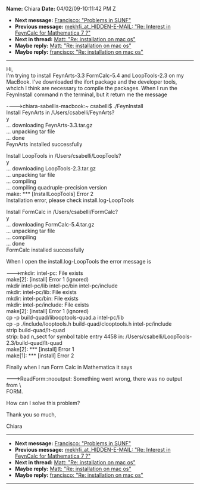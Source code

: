 **Name:** Chiara
**Date:** 04/02/09-10:11:42 PM Z

  - **Next message:** [Francisco: "Problems in SUNF"](0550.html)
  - **Previous message:** [mekhfi_at_HIDDEN-E-MAIL: "Re: Interest in FeynCalc
    for Mathematica 7 ?"](0548.html)
  - **Next in thread:** [Matt: "Re: installation on mac os"](0567.html)
  - **Maybe reply:** [Matt: "Re: installation on mac os"](0567.html)
  - **Maybe reply:** [francisco: "Re: installation on mac
    os"](0573.html)

-----

Hi,  
I'm trying to install FeynArts-3.3 FormCalc-5.4 and LoopTools-2.3 on my
MacBook. I've downloaded the ifort package and the developer tools,
whcich I think are necessary to compile the packages. When I run the
FeynInstall command n the terminal, but it return me the message  

\----\>chiara-sabellis-macbook:\~ csabelli$ ./FeynInstall  
Install FeynArts in /Users/csabelli/FeynArts?  
y  
... downloading FeynArts-3.3.tar.gz  
... unpacking tar file  
... done  
FeynArts installed successfully  

Install LoopTools in /Users/csabelli/LoopTools?  
y  
... downloading LoopTools-2.3.tar.gz  
... unpacking tar file  
... compiling  
... compiling quadruple-precision version  
make: \*\*\* [InstallLoopTools] Error 2  
Installation error, please check install.log-LoopTools  

Install FormCalc in /Users/csabelli/FormCalc?  
y  
... downloading FormCalc-5.4.tar.gz  
... unpacking tar file  
... compiling  
... done  
FormCalc installed successfully  

When I open the install.log-LoopTools the error message is  

\---\>mkdir: intel-pc: File exists  
make[2]: [install] Error 1 (ignored)  
mkdir intel-pc/lib intel-pc/bin intel-pc/include  
mkdir: intel-pc/lib: File exists  
mkdir: intel-pc/bin: File exists  
mkdir: intel-pc/include: File exists  
make[2]: [install] Error 1 (ignored)  
cp -p build-quad/libooptools-quad.a intel-pc/lib  
cp -p ./include/looptools.h build-quad/clooptools.h intel-pc/include  
strip build-quad/lt-quad  
strip: bad n\_sect for symbol table entry 4458 in:
/Users/csabelli/LoopTools-2.3/build-quad/lt-quad  
make[2]: \*\*\* [install] Error 1  
make[1]: \*\*\* [install] Error 2  

Finally when I run Form Calc in Mathematica it says  

\---\>ReadForm::nooutput: Something went wrong, there was no output from
\\  
FORM.  

How can I solve this problem?  

Thank you so much,  

Chiara  

-----

  - **Next message:** [Francisco: "Problems in SUNF"](0550.html)
  - **Previous message:** [mekhfi_at_HIDDEN-E-MAIL: "Re: Interest in FeynCalc
    for Mathematica 7 ?"](0548.html)
  - **Next in thread:** [Matt: "Re: installation on mac os"](0567.html)
  - **Maybe reply:** [Matt: "Re: installation on mac os"](0567.html)
  - **Maybe reply:** [francisco: "Re: installation on mac
    os"](0573.html)

-----

